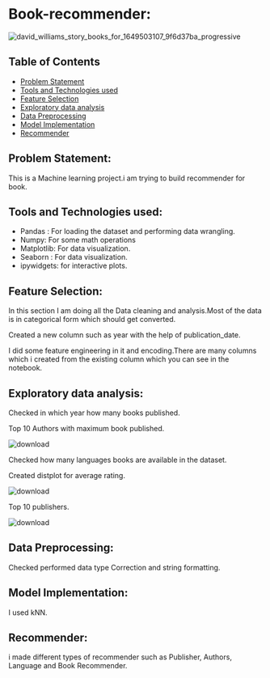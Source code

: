 # Book-recommender:

![david_williams_story_books_for_1649503107_9f6d37ba_progressive](https://github.com/arshad33199/Book-Recommender/assets/142779412/a060b464-b81a-4597-ada3-a71fdda0efbf)






## Table of Contents
* [Problem Statement](#Problem-Statement)
* [Tools and Technologies used](#Approach)
* [Feature Selection](#Feature-Selection)
* [Exploratory data analysis](#Exploratory-data-analysis)
* [Data Preprocessing](#Data-Preprocessing)
* [Model Implementation](#Model-Implementation)
* [Recommender](#recommender)




## Problem Statement:
This is a Machine learning project.i am trying to build recommender for book.




## Tools and Technologies used:
  * Pandas : For loading the dataset and performing data wrangling.
  * Numpy: For some math operations
  * Matplotlib: For data visualization.
  * Seaborn : For data visualization.
  * ipywidgets: for interactive plots.
  
## Feature Selection:

In this section I am doing all the Data cleaning and analysis.Most of the data is in categorical form which should get converted.

Created a new column such as year with the help of publication_date.  

I did some feature engineering in it and encoding.There are many columns which i created from the existing column which you can see in the notebook.


## Exploratory data analysis:

Checked in which year how many books published.


Top 10 Authors with maximum book published.


![download](https://github.com/arshad33199/Book-Recommender/assets/142779412/fcc37116-4e5f-455f-ab9a-c4ffc995d8d0)


Checked how many languages books are available in the dataset.

Created distplot for average rating.

![download](https://github.com/arshad33199/Book-Recommender/assets/142779412/6cf99e85-b17a-4d6a-913e-1566e44929ce)



Top 10 publishers.


![download](https://github.com/arshad33199/Book-Recommender/assets/142779412/384e789a-89ff-4188-a6b6-7f1aa9a7b1a4)







## Data Preprocessing:

 Checked performed data type Correction and string formatting.



## Model Implementation:

I used kNN.
 
## Recommender:

i made different types of recommender such as Publisher, Authors, Language and Book Recommender.






